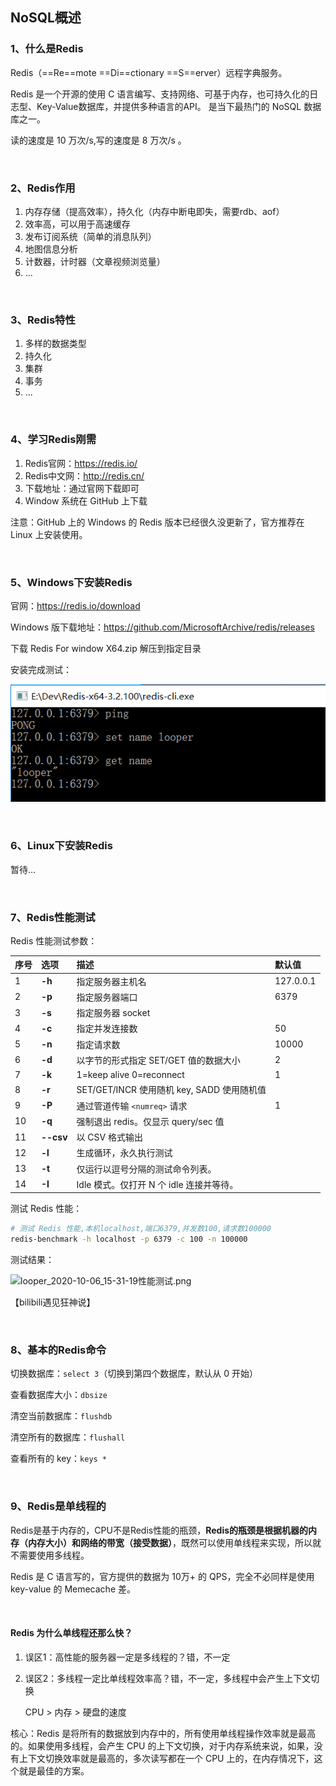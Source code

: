 ## NoSQL概述

### 1、什么是Redis

Redis（==Re==mote ==Di==ctionary ==S==erver）远程字典服务。 

Redis 是一个开源的使用 C 语言编写、支持网络、可基于内存，也可持久化的日志型、Key-Value数据库，并提供多种语言的API。 是当下最热门的 NoSQL 数据库之一。

读的速度是 10 万次/s,写的速度是 8 万次/s 。 

<br>

### 2、Redis作用

1. 内存存储（提高效率），持久化（内存中断电即失，需要rdb、aof）
2. 效率高，可以用于高速缓存
3. 发布订阅系统（简单的消息队列）
4. 地图信息分析
5. 计数器，计时器（文章视频浏览量）
6. ...

<br>

### 3、Redis特性

1. 多样的数据类型
2. 持久化
3. 集群
4. 事务
5. ...

<br>

### 4、学习Redis刚需

1. Redis官网：https://redis.io/
2. Redis中文网：http://redis.cn/
3. 下载地址：通过官网下载即可
4. Window 系统在 GitHub 上下载

注意：GitHub 上的 Windows 的 Redis 版本已经很久没更新了，官方推荐在 Linux 上安装使用。

<br>

### 5、Windows下安装Redis

官网：https://redis.io/download

Windows 版下载地址：https://github.com/MicrosoftArchive/redis/releases

下载 Redis For window X64.zip 解压到指定目录

安装完成测试：

![looper_2020-10-06_14-59-44-测试.png](image/looper_2020-10-06_14-59-44-测试.png)

<br>

### 6、Linux下安装Redis

暂待...

<br>

### 7、Redis性能测试

Redis 性能测试参数：

| 序号 | 选项      | 描述                                       | 默认值    |
| :--- | :-------- | :----------------------------------------- | :-------- |
| 1    | **-h**    | 指定服务器主机名                           | 127.0.0.1 |
| 2    | **-p**    | 指定服务器端口                             | 6379      |
| 3    | **-s**    | 指定服务器 socket                          |           |
| 4    | **-c**    | 指定并发连接数                             | 50        |
| 5    | **-n**    | 指定请求数                                 | 10000     |
| 6    | **-d**    | 以字节的形式指定 SET/GET 值的数据大小      | 2         |
| 7    | **-k**    | 1=keep alive 0=reconnect                   | 1         |
| 8    | **-r**    | SET/GET/INCR 使用随机 key, SADD 使用随机值 |           |
| 9    | **-P**    | 通过管道传输 `<numreq>` 请求               | 1         |
| 10   | **-q**    | 强制退出 redis。仅显示 query/sec 值        |           |
| 11   | **--csv** | 以 CSV 格式输出                            |           |
| 12   | **-l**    | 生成循环，永久执行测试                     |           |
| 13   | **-t**    | 仅运行以逗号分隔的测试命令列表。           |           |
| 14   | **-I**    | Idle 模式。仅打开 N 个 idle 连接并等待。   |           |

测试 Redis 性能：

~~~bash
# 测试 Redis 性能,本机localhost,端口6379,并发数100,请求数100000
redis-benchmark -h localhost -p 6379 -c 100 -n 100000
~~~

测试结果：

![looper_2020-10-06_15-31-19性能测试.png](E:/soft/personalNotes/Redis/image/looper_2020-10-06_15-31-19性能测试.png)

【bilibili遇见狂神说】

<br>

### 8、基本的Redis命令

切换数据库：`select 3`（切换到第四个数据库，默认从 0 开始）

查看数据库大小：`dbsize`

清空当前数据库：`flushdb`

清空所有的数据库：`flushall`

查看所有的 key：`keys *`

<br>

### 9、Redis是单线程的

Redis是基于内存的，CPU不是Redis性能的瓶颈，**Redis的瓶颈是根据机器的内存（内存大小）和网络的带宽（接受数据）**，既然可以使用单线程来实现，所以就不需要使用多线程。

Redis 是 C 语言写的，官方提供的数据为 10万+ 的 QPS，完全不必同样是使用 key-value 的 Memecache 差。

<br>

#### Redis 为什么单线程还那么快？

1. 误区1：高性能的服务器一定是多线程的？错，不一定

2. 误区2：多线程一定比单线程效率高？错，不一定，多线程中会产生上下文切换

   CPU > 内存 > 硬盘的速度

核心：Redis 是将所有的数据放到内存中的，所有使用单线程操作效率就是最高的。如果使用多线程，会产生 CPU 的上下文切换，对于内存系统来说，如果，没有上下文切换效率就是最高的，多次读写都在一个 CPU 上的，在内存情况下，这个就是最佳的方案。